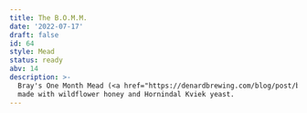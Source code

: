 ```yaml
---
title: The B.O.M.M.
date: '2022-07-17'
draft: false
id: 64
style: Mead
status: ready
abv: 14
description: >-
  Bray's One Month Mead (<a href="https://denardbrewing.com/blog/post/brays-one-month-mead">link</a>),
  made with wildflower honey and Hornindal Kviek yeast.
---
```

